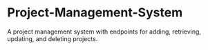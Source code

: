 # Project-Management-System
A project management system with endpoints for adding, retrieving, updating, and deleting projects.
